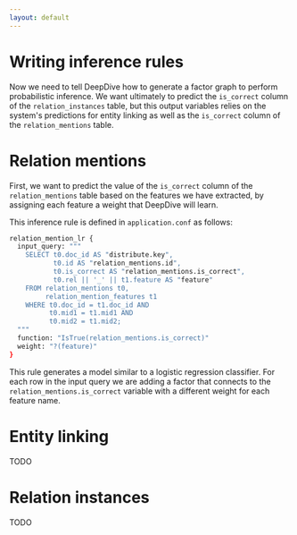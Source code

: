 ```yaml
---
layout: default
---
```


Writing inference rules
====

Now we need to tell DeepDive how to generate a factor graph to perform probabilistic inference. We want ultimately to predict the `is_correct` column of the `relation_instances` table, but this output variables relies on the system's predictions for entity linking as well as the `is_correct` column of the `relation_mentions` table.

# Relation mentions

First, we want to predict the value of the `is_correct` column of the `relation_mentions` table based on the features we have extracted, by assigning each feature a weight that DeepDive will learn.

This inference rule is defined in `application.conf` as follows:

```bash
relation_mention_lr {
  input_query: """
    SELECT t0.doc_id AS "distribute.key",
           t0.id AS "relation_mentions.id",
           t0.is_correct AS "relation_mentions.is_correct",
           t0.rel || '_' || t1.feature AS "feature"
    FROM relation_mentions t0,
         relation_mention_features t1
    WHERE t0.doc_id = t1.doc_id AND
          t0.mid1 = t1.mid1 AND
          t0.mid2 = t1.mid2;
  """
  function: "IsTrue(relation_mentions.is_correct)"
  weight: "?(feature)"
}
```

This rule generates a model similar to a logistic regression classifier. For each row in the input query we are adding a factor that connects to the `relation_mentions.is_correct` variable with a different weight for each feature name.

# Entity linking

TODO

# Relation instances

TODO

